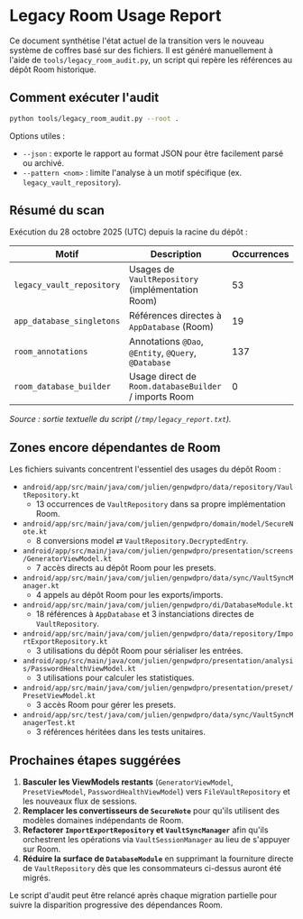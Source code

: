 # Legacy Room Usage Report

Ce document synthétise l'état actuel de la transition vers le nouveau système de coffres basé
sur des fichiers. Il est généré manuellement à l'aide de `tools/legacy_room_audit.py`, un
script qui repère les références au dépôt Room historique.

## Comment exécuter l'audit

```bash
python tools/legacy_room_audit.py --root .
```

Options utiles :

- `--json` : exporte le rapport au format JSON pour être facilement parsé ou archivé.
- `--pattern <nom>` : limite l'analyse à un motif spécifique (ex. `legacy_vault_repository`).

## Résumé du scan

Exécution du 28 octobre 2025 (UTC) depuis la racine du dépôt :

| Motif                         | Description                                             | Occurrences |
|------------------------------|---------------------------------------------------------|-------------|
| `legacy_vault_repository`    | Usages de `VaultRepository` (implémentation Room)       | 53          |
| `app_database_singletons`    | Références directes à `AppDatabase` (Room)              | 19          |
| `room_annotations`           | Annotations `@Dao`, `@Entity`, `@Query`, `@Database`    | 137         |
| `room_database_builder`      | Usage direct de `Room.databaseBuilder` / imports Room   | 0           |

_Source : sortie textuelle du script (`/tmp/legacy_report.txt`)._

## Zones encore dépendantes de Room

Les fichiers suivants concentrent l'essentiel des usages du dépôt Room :

- `android/app/src/main/java/com/julien/genpwdpro/data/repository/VaultRepository.kt`
  - 13 occurrences de `VaultRepository` dans sa propre implémentation Room.
- `android/app/src/main/java/com/julien/genpwdpro/domain/model/SecureNote.kt`
  - 8 conversions model ⇄ `VaultRepository.DecryptedEntry`.
- `android/app/src/main/java/com/julien/genpwdpro/presentation/screens/GeneratorViewModel.kt`
  - 7 accès directs au dépôt Room pour les presets.
- `android/app/src/main/java/com/julien/genpwdpro/data/sync/VaultSyncManager.kt`
  - 4 appels au dépôt Room pour les exports/imports.
- `android/app/src/main/java/com/julien/genpwdpro/di/DatabaseModule.kt`
  - 18 références à `AppDatabase` et 3 instanciations directes de `VaultRepository`.
- `android/app/src/main/java/com/julien/genpwdpro/data/repository/ImportExportRepository.kt`
  - 3 utilisations du dépôt Room pour sérialiser les entrées.
- `android/app/src/main/java/com/julien/genpwdpro/presentation/analysis/PasswordHealthViewModel.kt`
  - 3 utilisations pour calculer les statistiques.
- `android/app/src/main/java/com/julien/genpwdpro/presentation/preset/PresetViewModel.kt`
  - 3 accès Room pour gérer les presets.
- `android/app/src/test/java/com/julien/genpwdpro/data/sync/VaultSyncManagerTest.kt`
  - 3 références héritées dans les tests unitaires.

## Prochaines étapes suggérées

1. **Basculer les ViewModels restants** (`GeneratorViewModel`, `PresetViewModel`,
   `PasswordHealthViewModel`) vers `FileVaultRepository` et les nouveaux flux de sessions.
2. **Remplacer les convertisseurs de `SecureNote`** pour qu'ils utilisent des modèles
domaines indépendants de Room.
3. **Refactorer `ImportExportRepository` et `VaultSyncManager`** afin qu'ils orchestrent les
opérations via `VaultSessionManager` au lieu de s'appuyer sur Room.
4. **Réduire la surface de `DatabaseModule`** en supprimant la fourniture directe de
`VaultRepository` dès que les consommateurs ci-dessus auront été migrés.

Le script d'audit peut être relancé après chaque migration partielle pour suivre la disparition
progressive des dépendances Room.
